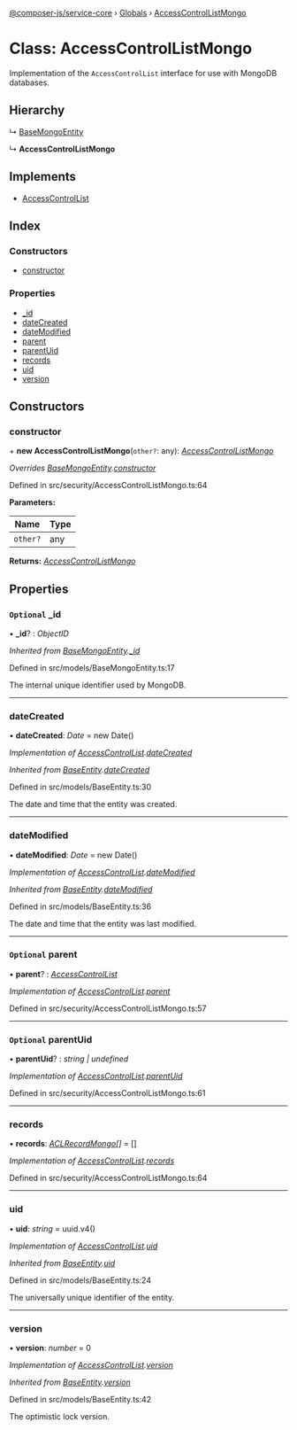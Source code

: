 [@composer-js/service-core](../README.md) › [Globals](../globals.md) › [AccessControlListMongo](accesscontrollistmongo.md)

# Class: AccessControlListMongo

Implementation of the `AccessControlList` interface for use with MongoDB databases.

## Hierarchy

  ↳ [BaseMongoEntity](basemongoentity.md)

  ↳ **AccessControlListMongo**

## Implements

* [AccessControlList](../interfaces/accesscontrollist.md)

## Index

### Constructors

* [constructor](accesscontrollistmongo.md#constructor)

### Properties

* [_id](accesscontrollistmongo.md#optional-_id)
* [dateCreated](accesscontrollistmongo.md#datecreated)
* [dateModified](accesscontrollistmongo.md#datemodified)
* [parent](accesscontrollistmongo.md#optional-parent)
* [parentUid](accesscontrollistmongo.md#optional-parentuid)
* [records](accesscontrollistmongo.md#records)
* [uid](accesscontrollistmongo.md#uid)
* [version](accesscontrollistmongo.md#version)

## Constructors

###  constructor

\+ **new AccessControlListMongo**(`other?`: any): *[AccessControlListMongo](accesscontrollistmongo.md)*

*Overrides [BaseMongoEntity](basemongoentity.md).[constructor](basemongoentity.md#constructor)*

Defined in src/security/AccessControlListMongo.ts:64

**Parameters:**

Name | Type |
------ | ------ |
`other?` | any |

**Returns:** *[AccessControlListMongo](accesscontrollistmongo.md)*

## Properties

### `Optional` _id

• **_id**? : *ObjectID*

*Inherited from [BaseMongoEntity](basemongoentity.md).[_id](basemongoentity.md#optional-_id)*

Defined in src/models/BaseMongoEntity.ts:17

The internal unique identifier used by MongoDB.

___

###  dateCreated

• **dateCreated**: *Date* = new Date()

*Implementation of [AccessControlList](../interfaces/accesscontrollist.md).[dateCreated](../interfaces/accesscontrollist.md#datecreated)*

*Inherited from [BaseEntity](baseentity.md).[dateCreated](baseentity.md#datecreated)*

Defined in src/models/BaseEntity.ts:30

The date and time that the entity was created.

___

###  dateModified

• **dateModified**: *Date* = new Date()

*Implementation of [AccessControlList](../interfaces/accesscontrollist.md).[dateModified](../interfaces/accesscontrollist.md#datemodified)*

*Inherited from [BaseEntity](baseentity.md).[dateModified](baseentity.md#datemodified)*

Defined in src/models/BaseEntity.ts:36

The date and time that the entity was last modified.

___

### `Optional` parent

• **parent**? : *[AccessControlList](../interfaces/accesscontrollist.md)*

*Implementation of [AccessControlList](../interfaces/accesscontrollist.md).[parent](../interfaces/accesscontrollist.md#optional-parent)*

Defined in src/security/AccessControlListMongo.ts:57

___

### `Optional` parentUid

• **parentUid**? : *string | undefined*

*Implementation of [AccessControlList](../interfaces/accesscontrollist.md).[parentUid](../interfaces/accesscontrollist.md#optional-parentuid)*

Defined in src/security/AccessControlListMongo.ts:61

___

###  records

• **records**: *[ACLRecordMongo](aclrecordmongo.md)[]* = []

*Implementation of [AccessControlList](../interfaces/accesscontrollist.md).[records](../interfaces/accesscontrollist.md#records)*

Defined in src/security/AccessControlListMongo.ts:64

___

###  uid

• **uid**: *string* = uuid.v4()

*Implementation of [AccessControlList](../interfaces/accesscontrollist.md).[uid](../interfaces/accesscontrollist.md#uid)*

*Inherited from [BaseEntity](baseentity.md).[uid](baseentity.md#uid)*

Defined in src/models/BaseEntity.ts:24

The universally unique identifier of the entity.

___

###  version

• **version**: *number* = 0

*Implementation of [AccessControlList](../interfaces/accesscontrollist.md).[version](../interfaces/accesscontrollist.md#version)*

*Inherited from [BaseEntity](baseentity.md).[version](baseentity.md#version)*

Defined in src/models/BaseEntity.ts:42

The optimistic lock version.
